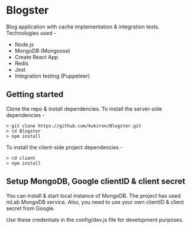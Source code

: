 # Blogster

Blog application with cache implementation & integration tests. Technologies used -

* Node.js
* MongoDB (Mongoose)
* Create React App
* Redis
* Jest
* Integration testing (Puppeteer)

## Getting started

Clone the repo & install dependencies. To install the server-side dependencies -

```shell
> git clone https://github.com/kukiron/Blogster.git
> cd Blogster
> npm install
```

To install the client-side project dependencies -

```shell
> cd client
> npm install
```

## Setup MongoDB, Google clientID & client secret

You can install & start local instance of MongoDB. The project has used mLab MongoDB service. Also, you need to use your own clientID & client secret from Google.

Use these credentials in the config/dev.js file for development purposes.
